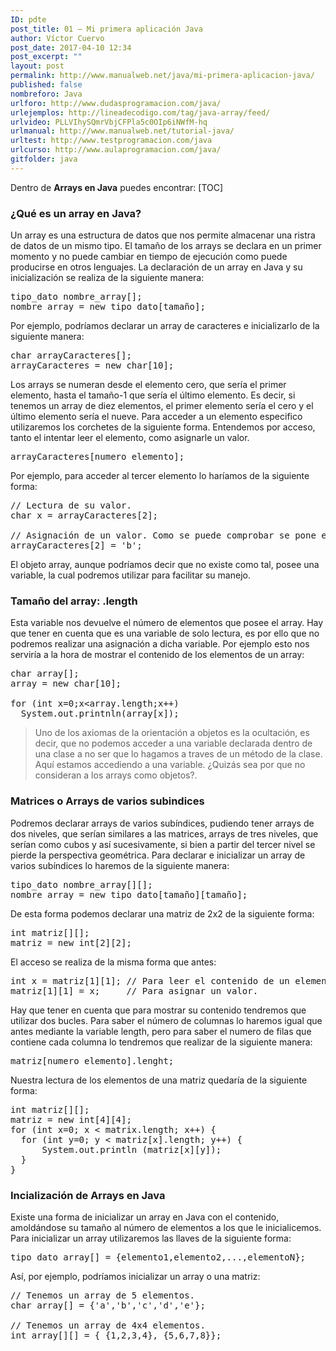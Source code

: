 ```yaml
---
ID: pdte
post_title: 01 – Mi primera aplicación Java
author: Víctor Cuervo
post_date: 2017-04-10 12:34
post_excerpt: ""
layout: post
permalink: http://www.manualweb.net/java/mi-primera-aplicacion-java/
published: false
nombreforo: Java
urlforo: http://www.dudasprogramacion.com/java/
urlejemplos: http://lineadecodigo.com/tag/java-array/feed/
urlvideo: PLLVIhySQmrVbjCFPla5c0OIp6iNWfM-hq
urlmanual: http://www.manualweb.net/tutorial-java/
urltest: http://www.testprogramacion.com/java
urlcurso: http://www.aulaprogramacion.com/java/
gitfolder: java
---
```

Dentro de **Arrays en Java** puedes encontrar: [TOC]

### ¿Qué es un array en Java?
Un array es una estructura de datos que nos permite almacenar una ristra de datos de un mismo tipo. El tamaño de los arrays se declara en un primer momento y no puede cambiar en tiempo de ejecución como puede producirse en otros lenguajes. La declaración de un array en Java y su inicialización se realiza de la siguiente manera:

<pre lang="java">tipo_dato nombre_array[];
nombre_array = new tipo_dato[tamaño];</pre> Por ejemplo, podríamos declarar un array de caracteres e inicializarlo de la siguiente manera:

<pre lang="java">char arrayCaracteres[];
arrayCaracteres = new char[10];</pre> Los arrays se numeran desde el elemento cero, que sería el primer elemento, hasta el tamaño-1 que sería el último elemento. Es decir, si tenemos un array de diez elementos, el primer elemento sería el cero y el último elemento sería el nueve. Para acceder a un elemento especifico utilizaremos los corchetes de la siguiente forma. Entendemos por acceso, tanto el intentar leer el elemento, como asignarle un valor.

<pre lang="java">arrayCaracteres[numero_elemento];</pre> Por ejemplo, para acceder al tercer elemento lo haríamos de la siguiente forma:

<pre lang="java">// Lectura de su valor.
char x = arrayCaracteres[2];

// Asignación de un valor. Como se puede comprobar se pone el  número dos, que coincide con el tercer elemento. Ya que como  dijimos anteriormente el primer elemento es el cero.
arrayCaracteres[2] = 'b';</pre> El objeto array, aunque podríamos decir que no existe como tal, posee una variable, la cual podremos utilizar para facilitar su manejo.

### Tamaño del array: .length
Esta variable nos devuelve el número de elementos que posee el array. Hay que tener en cuenta que es una variable de solo lectura, es por ello que no podremos realizar una asignación a dicha variable. Por ejemplo esto nos serviría a la hora de mostrar el contenido de los elementos de un array:

<pre lang="java">char array[];
array = new char[10];

for (int x=0;x&lt;array.length;x++)
  System.out.printnln(array[x]);</pre>

> Uno de los axiomas de la orientación a objetos es la ocultación, es decir, que no podemos acceder a una variable declarada dentro de una clase a no ser que lo hagamos a traves de un método de la clase. Aquí estamos accediendo a una variable. ¿Quizás sea por que no consideran a los arrays como objetos?.

### Matrices o Arrays de varios subindices
Podremos declarar arrays de varios subíndices, pudiendo tener arrays de dos niveles, que serían similares a las matrices, arrays de tres niveles, que serían como cubos y así sucesivamente, si bien a partir del tercer nivel se pierde la perspectiva geométrica. Para declarar e inicializar un array de varios subíndices lo haremos de la siguiente manera:

<pre lang="java">tipo_dato nombre_array[][];
nombre_array = new tipo_dato[tamaño][tamaño];</pre> De esta forma podemos declarar una matriz de 2x2 de la siguiente forma:

<pre lang="java">int matriz[][];
matriz = new int[2][2];</pre> El acceso se realiza de la misma forma que antes:

<pre lang="java">int x = matriz[1][1]; // Para leer el contenido de un elemento
matriz[1][1] = x;     // Para asignar un valor.</pre> Hay que tener en cuenta que para mostrar su contenido tendremos que utilizar dos bucles. Para saber el número de columnas lo haremos igual que antes mediante la variable length, pero para saber el numero de filas que contiene cada columna lo tendremos que realizar de la siguiente manera:

<pre lang="java">matriz[numero_elemento].lenght;</pre> Nuestra lectura de los elementos de una matriz quedaría de la siguiente forma:

<pre lang="java">int matriz[][];
matriz = new int[4][4];
for (int x=0; x &lt; matrix.length; x++) {
  for (int y=0; y &lt; matriz[x].length; y++) {
      System.out.println (matriz[x][y]);
  }
}</pre>

### Incialización de Arrays en Java
Existe una forma de inicializar un array en Java con el contenido, amoldándose su tamaño al número de elementos a los que le inicialicemos. Para inicializar un array utilizaremos las llaves de la siguiente forma:

<pre lang="java">tipo_dato array[] = {elemento1,elemento2,...,elementoN};</pre> Así, por ejemplo, podríamos inicializar un array o una matriz:

<pre lang="java">// Tenemos un array de 5 elementos.
char array[] = {'a','b','c','d','e'};

// Tenemos un array de 4x4 elementos.
int array[][] = { {1,2,3,4}, {5,6,7,8}};</pre>
